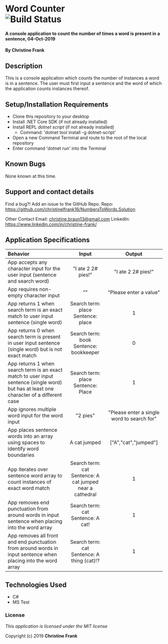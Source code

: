 # Word Counter <br> ![Build Status](https://img.shields.io/badge/build-passing-success)

#### A console application to count the number of times a word is present in a sentence, 04-Oct-2019

#### By **Christine Frank**

## Description

This is a console application which counts the number of instances a word is in a sentence. The user must first input a sentence and the word of which the application counts instances thereof.

## Setup/Installation Requirements

* Clone this repository to your desktop
* Install .NET Core SDK (if not already installed)
* Install REPL *dotnet script* (if not already installed)
    * Command: 'dotnet tool install -g dotnet-script'
* Open a new Command Terminal and route to the root of the local repository
* Enter command 'dotnet run' into the Terminal


## Known Bugs

None known at this time.

## Support and contact details

Find a bug?! Add an issue to the GitHub Repo.
Repo: https://github.com/christinelfrank16/NumbersToWords.Solution

Other Contact
Email: christine.braun13@gmail.com
LinkedIn: https://www.linkedin.com/in/christine-frank/

## Application Specifications

| Behavior | Input | Output |
|:-----|:-----:|:-----:|
| App accepts any character input for the user input (sentence and search word) <!-- Simplest: requires a direct return of user input --> | "I ate 2 2# pies!" | "I ate 2 2# pies!" |
| App requires non-empty character input <!-- Next Simplest: checks if input is "" --> | "" | "Please enter a value" |
| App returns 1 when search term is an exact match to user input sentence (single word) <!-- Next Simplest: assumes 1 word value for sentence and word - performs 1 step (direct) check if input 'sentence' equals input word --> | Search term: place <br> Sentence: place | 1 |
| App returns 0 when search term is present in user input sentence (single word) but is not exact match <!-- Next Simplest: assumes 1 word value for sentence and word - performs direct check if input 'sentence' equals input word (equal complexity to above spec) --> | Search term: book <br> Sentence: bookkeeper | 0 |
| App returns 1 when search term is an exact match to user input sentence (single word) but has at least one character of a different case <!-- Next Simplest: assumes 1 word value for sentence and word - modifies above functionality to ignore letter case --> |Search term: place <br> Sentence: Place | 1 |
| App ignores multiple word input for the word input <!-- Next Simplest: No longer assumes 1 word search term input by user -  2 step check: trims input and checks if a space is present --> | "2 pies" | "Please enter a single word to search for"|
| App places sentence words into an array using spaces to identify word boundaries <!-- Next Simplest: No longer assumes 1 word sentence input by user - must iterate over sentence and find spaces, then put into array --> | A cat jumped | ["A","cat","jumped"]|
| App iterates over sentence word array to count instances of exact word match <!-- Next Simplest: assumes no punctuation - requires all above steps to function -->|Search term: cat <br> Sentence: A cat jumped near a cathedral |1|
| App removes end punctuation from around words in input sentence when placing into the word array <!-- Next Simplest: Assumes punctuation only at end - requires all above steps to function --> | Search term: cat <br> Sentence: A cat! |1|
| App removes all front and end punctuation from around words in input sentence when placing into the word array <!-- Next Simplest: No longer assumes no punctuation - requires all above steps to function --> | Search term: cat <br> Sentence: A thing (cat)!? |1|



## Technologies Used

* C#
* MS Test

### License

*This application is licensed under the MIT license*

Copyright (c) 2019 **Christine Frank**